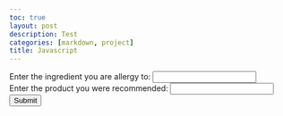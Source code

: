 ```yaml
---
toc: true
layout: post
description: Test
categories: [markdown, project]
title: Javascript
---
```



<html>
<body>
<form id="uinput" action="#">
  Enter the ingredient you are allergy to: <input type="text" name="allergy"
  id="allergy"><br>
  Enter the product you were recommended: <input type="text" name="product" id="product"><br>
  <input type=button onclick="allergyCheck()" value="Submit">
</form>
</body>

<p id="out"></p>


<script>
// Function to recommend similar songs based on a given song
function recommendSimilarSongs(title, songData) {
  // Find the song with the given title
  const song = songData.find(song => song.Title === title);

  if (!song) {
    console.log("Song not found.");
    return;
  }

  // Print the input title and its features
  console.log(`\nFeatures of '${title}':`);
  for (const feature in song) {
    console.log(`${feature}: ${song[feature]}`);
  }

  // Calculate the similarity score between the given song and all other songs
  const similarities = songData.map(otherSong => {
    const commonFeatures = ["Danceability", "Liveness", "Popularity", "Energy", "Beats Per Minute (BPM)"];
    const songFeatures = commonFeatures.map(feature => song[feature]);
    const otherSongFeatures = commonFeatures.map(feature => otherSong[feature]);
    const similarity = calculateSimilarity(songFeatures, otherSongFeatures);
    return { song: otherSong, similarity };
  });

  // Sort the songs by similarity in descending order
  similarities.sort((a, b) => b.similarity - a.similarity);

  // Print the top 5 recommended songs and their features
  console.log(`\nRecommendations based on '${title}':`);
  for (let i = 0; i < 5; i++) {
    const recommendedSong = similarities[i].song;
    console.log(`\n${i + 1}. ${recommendedSong.Title} by ${recommendedSong.Artist}`);
    console.log("Features:");
    for (const feature in recommendedSong) {
      if (commonFeatures.includes(feature)) {
        console.log(`${feature}: ${recommendedSong[feature]}`);
      }
    }
  }
}

// Calculate cosine similarity between two vectors
function calculateSimilarity(vector1, vector2) {
  const dotProduct = vector1.reduce((acc, val, i) => acc + val * vector2[i], 0);
  const magnitude1 = Math.sqrt(vector1.reduce((acc, val) => acc + val * val, 0));
  const magnitude2 = Math.sqrt(vector2.reduce((acc, val) => acc + val * val, 0));
  return dotProduct / (magnitude1 * magnitude2);
}

// Fetch the song data from the local URL
fetch("http://10.169.55.42:8080/songdatabase")
  .then(response => response.json())
  .then(songData => {
    // Prompt the user to input a song title
    const title = prompt("Enter a song title:");

    // Call the recommendSimilarSongs function with the user's input and the song data
    console.log(`Based on the song you like: ${title}, we recommend these five songs for your new playlist:`);
    recommendSimilarSongs(title, songData);
  })
  .catch(error => console.log("Error fetching song data:", error));
</script>